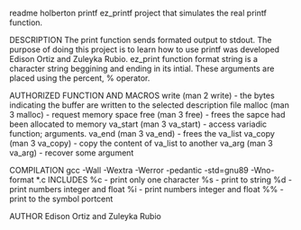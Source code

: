 readme holberton printf
    ez_printf project that simulates the real printf function.

DESCRIPTION
    The print function sends formated output to stdout.
The purpose of doing this project is to learn how to use
printf was developed Edison Ortiz and Zuleyka Rubio.
ez_print function format string is a character string beggining and ending in
its intial. These arguments are placed using the percent, % operator.

AUTHORIZED FUNCTION AND MACROS
    write (man 2 write) - the bytes indicating the buffer are written to the
                          selected description file
    malloc (man 3 malloc) - request memory space
    free (man 3 free) - frees the sapce had been allocated to memory
    va_start (man 3 va_start) - access variadic function; arguments.
    va_end (man 3 va_end) - frees the va_list
    va_copy (man 3 va_copy) - copy the content of va_list to another
    va_arg (man 3 va_arg) - recover some argument

COMPILATION
    gcc -Wall -Wextra -Werror -pedantic -std=gnu89 -Wno-format *.c
INCLUDES
    %c - print only one character 
    %s - print to string
    %d - print numbers integer and float
    %i - print numbers integer and float
    %% - print to the symbol portcent

AUTHOR
    Edison Ortiz and Zuleyka Rubio
